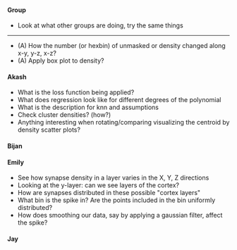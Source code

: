 #### Group
* Look at what other groups are doing, try the same things
------------------------
* (A) How the number (or hexbin) of unmasked or density changed along x-y, y-z, x-z?
* (A) Apply box plot to density?

#### Akash
* What is the loss function being applied?
* What does regression look like for different degrees of the polynomial
* What is the description for knn and assumptions
* Check cluster densities? (how?)
* Anything interesting when rotating/comparing visualizing the centroid by density scatter plots?

#### Bijan

#### Emily
* See how synapse density in a layer varies in the X, Y, Z directions
* Looking at the y-layer: can we see layers of the cortex?
* How are synapses distributed in these possible "cortex layers"
* What bin is the spike in? Are the points included in the bin uniformly distributed?
* How does smoothing our data, say by applying a gaussian filter, affect the spike?

#### Jay

